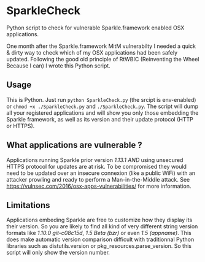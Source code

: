 # SparkleCheck
Python script to check for vulnerable Sparkle.framework enabled OSX applications.

One month after the Sparkle.framework MitM vulnerabilty I needed a quick & dirty way to check which of my OSX applications had been safely updated. Following the good old principle of RtWBIC (Reinventing the Wheel Because I can) I wrote this Python script.

## Usage
This is Python. Just run `python SparkleCheck.py` (the srcipt is env-enabled) or `chmod +x ./SparkleCheck.py` and `./SparkleCheck.py`.
The script will dump all your registered applications and will show you only those embedding the Sparkle framework, as well as its version and their update protocol (HTTP or HTTPS).

## What applications are vulnerable ?
Applications running Sparkle prior version _1.13.1_ *AND* using unsecured HTTPS protocol for updates are at risk.
To be compromised they would need to be updated over an insecure connexion (like a public WiFi) with an attacker prowling and ready to perform a Man-in-the-Middle attack.
See https://vulnsec.com/2016/osx-apps-vulnerabilities/ for more information.

## Limitations
Applications embeding Sparkle are free to customize how they display its their version. So you are likely to find all kind of very different string version formats like _1.10.0 git-c08c15d_, _1.5 Beta (bzr)_ or even _1.5 (appname)_. This does make automatic version comparison difficult with traditionnal Python libraries such as distutils.version or pkg_resources.parse_version. So this script will only show the version number.
